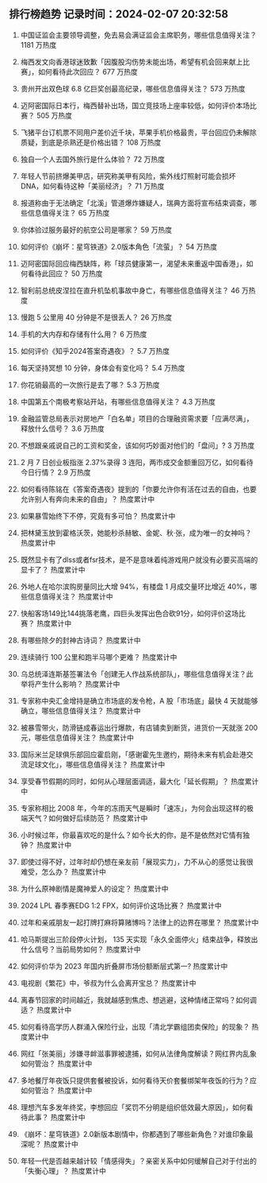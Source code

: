 
## 排行榜趋势 记录时间：2024-02-07 20:32:58
  
  1. 中国证监会主要领导调整，免去易会满证监会主席职务，哪些信息值得关注？ 1181 万热度
    
  2. 梅西发文向香港球迷致歉「因腹股沟伤势未能出场，希望有机会回来献上比赛」，如何看待此次回应？ 677 万热度
    
  3. 贵州开出双色球 6.8 亿巨奖创最高纪录，哪些信息值得关注？ 573 万热度
    
  4. 迈阿密国际日本行，梅西替补出场，国立竞技场上座率较低，如何评价本场比赛？ 505 万热度
    
  5. 飞猪平台订机票不同用户差价近千块，苹果手机价格最贵，平台回应仍未解除质疑，到底是杀熟还是价格出错？ 108 万热度
    
  6. 独自一个人去国外旅行是什么体验？ 72 万热度
    
  7. 年轻人节前挤爆美甲店，研究称美甲有风险，紫外线灯照射可能会损坏 DNA，如何看待这种「美丽经济」？ 71 万热度
    
  8. 报道称由于无法确定「北溪」管道爆炸嫌疑人，瑞典方面将宣布结束调查，哪些信息值得关注？ 65 万热度
    
  9. 你体验过服务最好的航空公司是哪家？ 59 万热度
    
  10. 如何评价《崩坏：星穹铁道》2.0版本角色「流萤」？ 54 万热度
    
  11. 迈阿密国际回应梅西缺阵，称「球员健康第一，渴望未来重返中国香港」，如何看待此回应？ 50 万热度
    
  12. 智利前总统皮涅拉在直升机坠机事故中身亡，有哪些信息值得关注？ 46 万热度
    
  13. 慢跑 5 公里用 40 分钟是不是很丢人？ 26 万热度
    
  14. 手机的大内存和存储有什么用？ 6 万热度
    
  15. 如何评价《知乎2024答案奇遇夜》？ 5.7 万热度
    
  16. 每天坚持冥想 10 分钟，身体会有变化吗？ 5.4 万热度
    
  17. 你花销最高的一次旅行是去了哪？ 5.3 万热度
    
  18. 中国第五个南极考察站开站，有哪些信息值得关注？ 4.3 万热度
    
  19. 金融监管总局表示对房地产「白名单」项目的合理融资需求要「应满尽满」，释放什么信号？ 3.6 万热度
    
  20. 不想跟亲戚说自己的工资和奖金，该如何巧妙面对他们的「盘问」? 3 万热度
    
  21. 2 月 7 日创业板指涨 2.37%录得 3 连阳，两市成交金额重回万亿，如何看待今日行情？ 2.9 万热度
    
  22. 如何看待陈铭在《答案奇遇夜》提到的「你要允许你有活在过去的自由，也要允许别人有奔向未来的自由」？ 热度累计中
    
  23. 如果暴雪始终下不停，究竟有多可怕？ 热度累计中
    
  24. 把林黛玉放到霍格沃茨，她能秒杀赫敏、金妮、秋·张，成为唯一的女神吗？ 热度累计中
    
  25. 既然显卡有了dlss或者fsr技术，是不是意味着纯游戏用户就没有必要买高端的显卡了？ 热度累计中
    
  26. 外地人在哈尔滨购房量同比大增 94%，有楼盘 1 月成交量环比增近 40%，哪些信息值得关注？ 热度累计中
    
  27. 快船客场149比144挑落老鹰，四巨头发挥出色合砍91分，如何评价这场比赛？ 热度累计中
    
  28. 有哪些除夕的封神古诗词？ 热度累计中
    
  29. 连续骑行 100 公里和跑半马哪个更难？ 热度累计中
    
  30. 乌总统泽连斯基签署法令「创建无人作战系统部队」，哪些信息值得关注？此举将产生什么影响？ 热度累计中
    
  31. 专家称中央汇金增持是确立市场底的发令枪，A 股「市场底」最快 4 天就能够确立，哪些信息值得关注？ 热度累计中
    
  32. 被暴雪带火，防滑链成春运出行爆款，有店铺卖到断货，进货价一天就涨 200 元，哪些信息值得关注？ 热度累计中
    
  33. 国际米兰足球俱乐部回应霍启刚，「感谢霍先生邀约，期待未来有机会赴港交流足球文化」，哪些信息值得关注？ 热度累计中
    
  34. 享受春节假期的同时，如何从心理层面调适，最大化「延长假期」？ 热度累计中
    
  35. 专家称相比 2008 年，今年的冻雨天气是瞬时「速冻」，为何会出现这样的极端天气？如何做好后续防范？ 热度累计中
    
  36. 小时候过年，你最喜欢吃的是什么？如今长大的你，是不是依然对它情有独钟？ 热度累计中
    
  37. 即使过得不好，过年时却仍想在亲友前「展现实力」，力不从心的感觉让我很难受，怎么办？ 热度累计中
    
  38. 为什么原神剧情是魔神爱人的设定？ 热度累计中
    
  39. 2024 LPL 春季赛EDG 1:2 FPX，如何评价这场比赛？ 热度累计中
    
  40. 过年和亲戚朋友一起打牌打麻将算赌博吗？法律上的边界在哪里？ 热度累计中
    
  41. 哈马斯提出三阶段停火计划， 135 天实现「永久全面停火」结束战争，释放出什么信号？当前局势如何？ 热度累计中
    
  42. 如何评价华为 2023 年国内折叠屏市场份额断层式第一? 热度累计中
    
  43. 电视剧《繁花》中，爷叔为什么会离开宝总？ 热度累计中
    
  44. 离春节回家的时间越近，我就越感到焦虑、想逃避，这种情绪正常吗？如何调适？ 热度累计中
    
  45. 如何看待高学历人群涌入保险行业，出现「清北学霸组团卖保险」的现象？ 热度累计中
    
  46. 网红「张美丽」涉嫌寻衅滋事罪被逮捕，如何从法律角度解读？网红界内乱象如何管治？ 热度累计中
    
  47. 多地餐厅年夜饭只提供套餐被投诉，如何看待天价套餐绑架年夜饭的行为？应如何管治？ 热度累计中
    
  48. 理想汽车多发年终奖，李想回应「奖罚不分明是组织低效最大原因」，如何看待此事？ 热度累计中
    
  49. 《崩坏：星穹铁道》2.0新版本剧情中，你都遇到了哪些新角色？对谁印象最深呢？ 热度累计中
    
  50. 年轻一代是否越来越计较「情感得失」？亲密关系中如何缓解自己对于付出的「失衡心理」？ 热度累计中
    